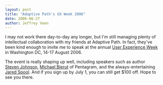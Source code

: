 ```yaml
--- 
layout: post
title: "Adaptive Path's UX Week 2006"
date: 2006-06-27
author: Jeffrey Veen
---
```

I may not work there day-to-day any longer, but I'm still managing plenty of intellectual collaboration with my friends at Adaptive Path. In fact, they've been kind enough to invite me to speak at the annual <a href="http://adaptivepath.com/events/2006/aug">User Experience Week</a> in Washington DC, 14-17 August 2006. 

The event is really shaping up well, including speakers such as author <a href="http://www.stevenberlinjohnson.com/">Steven Johnson</a>, <a href="http://www.pentagram.com/en/partners-bierut.htm">Michael Bierut</a> of Pentagram, and the always-entertaining <a href="http://www.uie.com/about/consultants/">Jared Spool</a>. And if you sign up by July 1, you can still get $100 off. Hope to see you there.
















&#8203;
